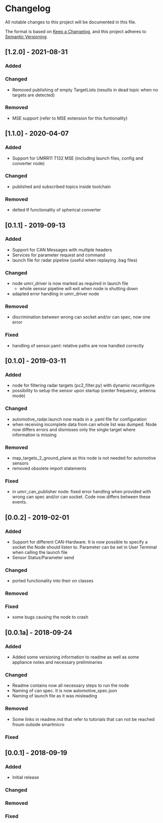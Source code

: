 # Changelog
All notable changes to this project will be documented in this file.

The format is based on [Keep a Changelog](https://keepachangelog.com/en/1.0.0/),
and this project adheres to [Semantic Versioning](https://semver.org/spec/v2.0.0.html).

## [1.2.0] - 2021-08-31

### Added

### Changed
- Removed publishing of empty TargetLists (results in dead topic when no targets are detected)

### Removed
- MSE support (refer to MSE extension for this funtionality)

## [1.1.0] - 2020-04-07
### Added
- Support for UMRR11 T132 MSE (including launch files, config and converter node)

### Changed
- published and subscribed topics inside toolchain

### Removed
- delted tf functionality of spherical converter


## [0.1.1] - 2019-09-13 
### Added
- Support for CAN Messages with multiple headers
- Services for parameter request and command
- launch file for radar pipeline (useful when replaying .bag files)

### Changed
- node umrr_driver is now marked as required in launch file
  - whole sensor pipeline will exit when node is shutting down
- adapted error handling in umrr_driver node  

### Removed
- discrimination between wrong can socket and/or can spec, now one error

### Fixed
- handling of sensor.yaml: relative paths are now handled correctly

## [0.1.0] - 2019-03-11 
### Added
- node for filtering radar targets (pc2_filter.py) with dynamic reconfigure
- possibility to setup the sensor upon startup (center frequency, antenna mode)

### Changed
- automotive_radar.launch now reads in a .yaml file for configuration
- when receiving incomplete data from can whole list was dumped. Node now differs errors and dismisses
only the single target where information is missing


### Removed
- map_targets_2_ground_plane as this node is not needed for automotive sensors
- removed obsolete import statements

### Fixed
- in umrr_can_publisher node: fixed error handling when provided with wrong can spec and/or can socket. Code now differs between these events.

## [0.0.2] - 2019-02-01 
### Added
- Support for different CAN-Hardware.
It is now possible to specify a socket the Node should listen to. Parameter can be set in User Terminal when calling the launch file
- Sensor Status/Parameter send

### Changed
- ported functionality into their on classes

### Removed


### Fixed
- some bugs causing the node to crash

## [0.0.1a] - 2018-09-24
### Added
- Added some versioning information to readme as well as some appliance notes and necessary preliminaries

### Changed
- Readme contains now all necessary steps to run the node
- Naming of can spec. It is now automotive_spec.json
- Naming of launch file as it was misleading

### Removed
- Some links in readme.md that refer to tutorials that can not be reached froum outside smartmicro

### Fixed

## [0.0.1] - 2018-09-19
### Added
- Initial release

### Changed

### Removed

### Fixed




